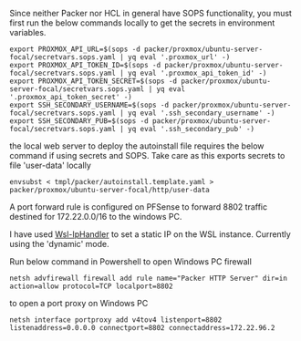 
Since neither Packer nor HCL in general have SOPS functionality, you must first run the below commands locally to get the secrets in environment variables.

```
export PROXMOX_API_URL=$(sops -d packer/proxmox/ubuntu-server-focal/secretvars.sops.yaml | yq eval '.proxmox_url' -)
export PROXMOX_API_TOKEN_ID=$(sops -d packer/proxmox/ubuntu-server-focal/secretvars.sops.yaml | yq eval '.proxmox_api_token_id' -)
export PROXMOX_API_TOKEN_SECRET=$(sops -d packer/proxmox/ubuntu-server-focal/secretvars.sops.yaml | yq eval '.proxmox_api_token_secret' -)
export SSH_SECONDARY_USERNAME=$(sops -d packer/proxmox/ubuntu-server-focal/secretvars.sops.yaml | yq eval '.ssh_secondary_username' -)
export SSH_SECONDARY_PUB=$(sops -d packer/proxmox/ubuntu-server-focal/secretvars.sops.yaml | yq eval '.ssh_secondary_pub' -)
```

the local web server to deploy the autoinstall file requires the below command if using secrets and SOPS.  Take care as this exports secrets to file 'user-data' locally
```
envsubst < tmpl/packer/autoinstall.template.yaml > packer/proxmox/ubuntu-server-focal/http/user-data
```

A port forward rule is configured on PFSense to forward 8802 traffic destined for 172.22.0.0/16 to the windows PC.

I have used [Wsl-IpHandler](https://github.com/wikiped/Wsl-IpHandler) to set a static IP on the WSL instance.  Currently using the 'dynamic' mode.

Run below command in Powershell to open Windows PC firewall
```
netsh advfirewall firewall add rule name="Packer HTTP Server" dir=in action=allow protocol=TCP localport=8802
```

to open a port proxy on Windows PC
```
netsh interface portproxy add v4tov4 listenport=8802 listenaddress=0.0.0.0 connectport=8802 connectaddress=172.22.96.2
```
